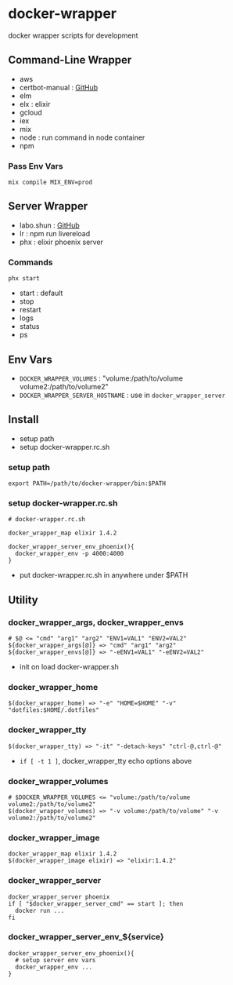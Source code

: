 # docker-wrapper

docker wrapper scripts for development


## Command-Line Wrapper

* aws
* certbot-manual : [GitHub](https://github.com/getto-systems/certbot-manual)
* elm
* elx : elixir
* gcloud
* iex
* mix
* node : run command in node container
* npm

### Pass Env Vars

```
mix compile MIX_ENV=prod
```


## Server Wrapper

* labo.shun : [GitHub](https://github.com/shun-getto-systems/labo)
* lr : npm run livereload
* phx : elixir phoenix server

### Commands

```
phx start
```

* start : default
* stop
* restart
* logs
* status
* ps


## Env Vars

* `DOCKER_WRAPPER_VOLUMES` : "volume:/path/to/volume volume2:/path/to/volume2"
* `DOCKER_WRAPPER_SERVER_HOSTNAME` : use in `docker_wrapper_server`


## Install

* setup path
* setup docker-wrapper.rc.sh

### setup path

```
export PATH=/path/to/docker-wrapper/bin:$PATH
```

### setup docker-wrapper.rc.sh

```
# docker-wrapper.rc.sh

docker_wrapper_map elixir 1.4.2

docker_wrapper_server_env_phoenix(){
  docker_wrapper_env -p 4000:4000
}
```

* put docker-wrapper.rc.sh in anywhere under $PATH


## Utility

### docker_wrapper_args, docker_wrapper_envs

```
# $@ <= "cmd" "arg1" "arg2" "ENV1=VAL1" "ENV2=VAL2"
${docker_wrapper_args[@]} => "cmd" "arg1" "arg2"
${docker_wrapper_envs[@]} => "-eENV1=VAL1" "-eENV2=VAL2"
```

* init on load docker-wrapper.sh

### docker_wrapper_home

```
$(docker_wrapper_home) => "-e" "HOME=$HOME" "-v" "dotfiles:$HOME/.dotfiles"
```

### docker_wrapper_tty

```
$(docker_wrapper_tty) => "-it" "-detach-keys" "ctrl-@,ctrl-@"
```

* `if [ -t 1 ]`, docker_wrapper_tty echo options above

### docker_wrapper_volumes

```
# $DOCKER_WRAPPER_VOLUMES <= "volume:/path/to/volume volume2:/path/to/volume2"
$(docker_wrapper_volumes) => "-v volume:/path/to/volume" "-v volume2:/path/to/volume2"
```

### docker_wrapper_image

```
docker_wrapper_map elixir 1.4.2
$(docker_wrapper_image elixir) => "elixir:1.4.2"
```

### docker_wrapper_server

```
docker_wrapper_server phoenix
if [ "$docker_wrapper_server_cmd" == start ]; then
  docker run ...
fi
```

### docker_wrapper_server_env_${service}

```
docker_wrapper_server_env_phoenix(){
  # setup server env vars
  docker_wrapper_env ...
}
```

